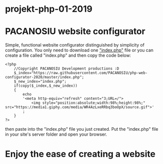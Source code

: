 # projekt-php-01-2019
# PACANOSIU website configurator
Simple, functional website configurator distinguished by simplicity of configuration.
You only need to download one <a href="https://1drv.ms/u/s!ArLTcf_BgRqnggkRnSmosN1PPU1g?e=RL4xIN">"index.php"</a> file or you can create a file called "index.php" and then copy the code below:
```
<?php
	//Copyright PACANOSIU Development productions :D
	$_index="https://raw.githubusercontent.com/PACANOSIU/php-web-configurator-2020/master/index.php";
	$_new_index="index.php";
	if(copy($_index,$_new_index))
	{
		echo
		'<meta http-equiv="refresh" content="3;URL=/">
			<img style="position:absolute;width:98%;height:98%;" src="https://media1.giphy.com/media/WR4AzLxeRRbq3boOpX/source.gif">'
		;
	}
?>
```
then paste into the "index.php" file you just created.
Put the "index.php" file in your site's server folder and open your browser.
# Enjoy the ease of creating a website
